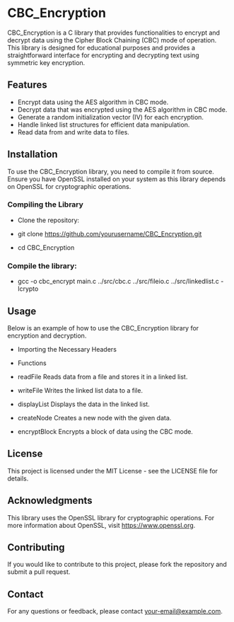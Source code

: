 # CBC_Encryption
CBC_Encryption is a C library that provides functionalities to encrypt and decrypt data using the Cipher Block Chaining (CBC) mode of operation. This library is designed for educational purposes and provides a straightforward interface for encrypting and decrypting text using symmetric key encryption.

## Features
- Encrypt data using the AES algorithm in CBC mode.
- Decrypt data that was encrypted using the AES algorithm in CBC mode.
- Generate a random initialization vector (IV) for each encryption.
- Handle linked list structures for efficient data manipulation.
- Read data from and write data to files.

## Installation
To use the CBC_Encryption library, you need to compile it from source. Ensure you have OpenSSL installed on your system as this library depends on OpenSSL for cryptographic operations.

### Compiling the Library
- Clone the repository:

- git clone https://github.com/yourusername/CBC_Encryption.git
- cd CBC_Encryption

### Compile the library:

- gcc -o cbc_encrypt main.c ../src/cbc.c ../src/fileio.c ../src/linkedlist.c -lcrypto

## Usage
Below is an example of how to use the CBC_Encryption library for encryption and decryption.

- Importing the Necessary Headers
- Functions
- readFile
Reads data from a file and stores it in a linked list.

- writeFile
Writes the linked list data to a file.

- displayList
Displays the data in the linked list.

- createNode
Creates a new node with the given data.

- encryptBlock
Encrypts a block of data using the CBC mode.

## License
This project is licensed under the MIT License - see the LICENSE file for details.

## Acknowledgments
This library uses the OpenSSL library for cryptographic operations. For more information about OpenSSL, visit https://www.openssl.org.

## Contributing
If you would like to contribute to this project, please fork the repository and submit a pull request.

## Contact
For any questions or feedback, please contact your-email@example.com.
